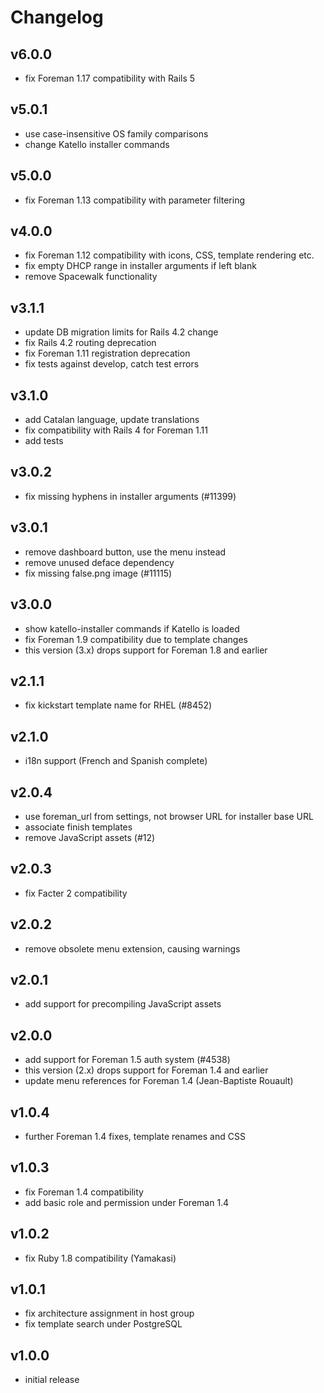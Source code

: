 # Changelog

## v6.0.0
* fix Foreman 1.17 compatibility with Rails 5

## v5.0.1
* use case-insensitive OS family comparisons
* change Katello installer commands

## v5.0.0
* fix Foreman 1.13 compatibility with parameter filtering

## v4.0.0
* fix Foreman 1.12 compatibility with icons, CSS, template rendering etc.
* fix empty DHCP range in installer arguments if left blank
* remove Spacewalk functionality

## v3.1.1
* update DB migration limits for Rails 4.2 change
* fix Rails 4.2 routing deprecation
* fix Foreman 1.11 registration deprecation
* fix tests against develop, catch test errors

## v3.1.0
* add Catalan language, update translations
* fix compatibility with Rails 4 for Foreman 1.11
* add tests

## v3.0.2
* fix missing hyphens in installer arguments (#11399)

## v3.0.1
* remove dashboard button, use the menu instead
* remove unused deface dependency
* fix missing false.png image (#11115)

## v3.0.0
* show katello-installer commands if Katello is loaded
* fix Foreman 1.9 compatibility due to template changes
* this version (3.x) drops support for Foreman 1.8 and earlier

## v2.1.1
* fix kickstart template name for RHEL (#8452)

## v2.1.0
* i18n support (French and Spanish complete)

## v2.0.4
* use foreman_url from settings, not browser URL for installer base URL
* associate finish templates
* remove JavaScript assets (#12)

## v2.0.3
* fix Facter 2 compatibility

## v2.0.2
* remove obsolete menu extension, causing warnings

## v2.0.1
* add support for precompiling JavaScript assets

## v2.0.0
* add support for Foreman 1.5 auth system (#4538)
* this version (2.x) drops support for Foreman 1.4 and earlier
* update menu references for Foreman 1.4 (Jean-Baptiste Rouault)

## v1.0.4
* further Foreman 1.4 fixes, template renames and CSS

## v1.0.3
* fix Foreman 1.4 compatibility
* add basic role and permission under Foreman 1.4

## v1.0.2
* fix Ruby 1.8 compatibility (Yamakasi)

## v1.0.1
* fix architecture assignment in host group
* fix template search under PostgreSQL

## v1.0.0
* initial release
